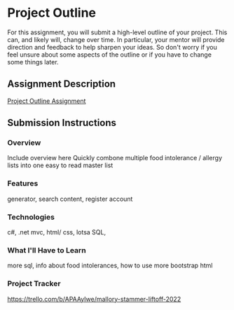 # Project Outline
For this assignment, you will submit a high-level outline of your project. This can, and likely will, change over time. In particular, your mentor will provide direction and feedback to help sharpen your ideas. So don't worry if you feel unsure about some aspects of the outline or if you have to change some things later.

## Assignment Description
[Project Outline Assignment](https://education.launchcode.org/liftoff/modules/assignments/project-outline)

## Submission Instructions

### Overview
Include overview here
Quickly combone multiple food intolerance / allergy lists into one easy to read master list
### Features
generator, search content, register account
### Technologies
c#, .net mvc, html/ css, lotsa SQL, 
### What I'll Have to Learn
more sql, info about food intolerances, how to use more bootstrap html
### Project Tracker
https://trello.com/b/APAAyIwe/mallory-stammer-liftoff-2022
